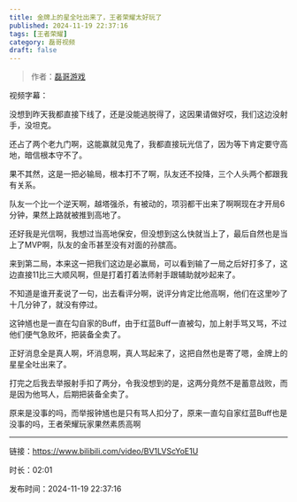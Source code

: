 ```yaml
---
title: 金牌上的星全吐出来了，王者荣耀太好玩了
published: 2024-11-19 22:37:16
tags: [王者荣耀]
category: 磊哥视频
draft: false
---
```



> 作者：[磊哥游戏](https://space.bilibili.com/268941858?spm_id_from=333.788.upinfo.head.click)

视频字幕：

没想到昨天我都直接下线了，还是没能逃脱得了，这因果请做好哎，我们这边没射手，没坦克。

还占了两个老九门啊，这能赢就见鬼了，我都直接玩光信了，因为等下肯定要守高地，暗信根本守不了。

果不其然，这是一把必输局，根本打不了啊，队友还不投降，三个人头两个都跟我有关系。

队友一个比一个逆天啊，越塔强杀，有被动的，项羽都干出来了啊啊现在才开局6分钟，果然上路就被推到高地了。

还好我是光信啊，我想过当高地保安，但没想到这么快就当上了，最后自然也是当上了MVP啊，队友的金币甚至没有对面的孙膑高。

来到第二局，本来这一把我们这边是必赢局，可以看到输了一局之后好打多了，这边直接11比三大顺风啊，但是打着打着法师射手跟辅助就吵起来了。

不知道是谁开麦说了一句，出去看评分啊，说评分肯定比他高啊，他们在这里吵了十几分钟了，就没有停过。

这钟馗也是一直在勾自家的Buff，由于红蓝Buff一直被勾，加上射手骂又骂，不过他们便气急败坏，把装备全卖了。

正好消息全是真人啊，坏消息啊，真人骂起来了，这把自然也是寄了嗯，金牌上的星星全吐出来了。

打完之后我去举报射手扣了两分，令我没想到的是，这两分竟然不是蓄意战败，而是因为他骂人，后期把装备全卖了。

原来是没事的吗，而举报钟馗也是只有骂人扣分了，原来一直勾自家红蓝Buff也是没事的吗，王者荣耀玩家果然素质高啊

---

链接：https://www.bilibili.com/video/BV1LVScYoE1U

时长：02:01

发布时间：2024-11-19 22:37:16
